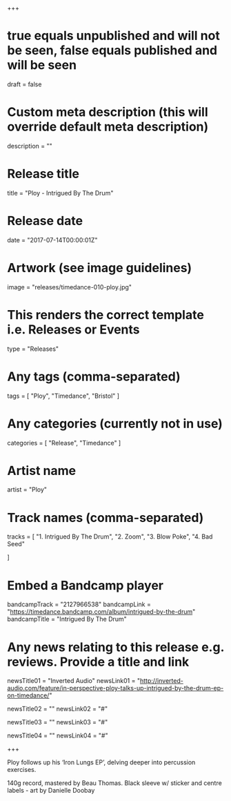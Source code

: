 +++

# true equals unpublished and will not be seen, false equals published and will be seen
draft = false

# Custom meta description (this will override default meta description)
description = ""

# Release title
title = "Ploy - Intrigued By The Drum"

# Release date
date = "2017-07-14T00:00:01Z"

# Artwork (see image guidelines)
image = "releases/timedance-010-ploy.jpg"

# This renders the correct template i.e. Releases or Events
type = "Releases"

# Any tags (comma-separated)
tags = [ 
	"Ploy", 
	"Timedance",
	"Bristol"
]

# Any categories (currently not in use)
categories = [ 
	"Release", 
	"Timedance" 
]

# Artist name
artist = "Ploy"

# Track names (comma-separated)
tracks = [
	"1. Intrigued By The Drum",
	"2. Zoom",
	"3. Blow Poke",
	"4. Bad Seed"
	
]

# Embed a Bandcamp player
bandcampTrack = "2127966538" 
bandcampLink = "https://timedance.bandcamp.com/album/intrigued-by-the-drum" 
bandcampTitle = "Intrigued By The Drum"

# Any news relating to this release e.g. reviews. Provide a title and link
newsTitle01 = "Inverted Audio"
newsLink01 = "http://inverted-audio.com/feature/in-perspective-ploy-talks-up-intrigued-by-the-drum-ep-on-timedance/"

newsTitle02 = ""
newsLink02 = "#"

newsTitle03 = ""
newsLink03 = "#"

newsTitle04 = ""
newsLink04 = "#"

+++

<!-- Provide a summary/statement below -->
Ploy follows up his ‘Iron Lungs EP’, delving deeper into percussion exercises.

140g record, mastered by Beau Thomas. Black sleeve w/ sticker and centre labels - art by Danielle Doobay
